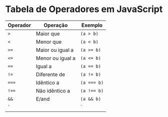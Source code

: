 # Tabela de Operadores em JavaScript

| **Operador** | **Operação**          | **Exemplo**  |
|--------------|-----------------------|--------------|
| `>`          | Maior que             | `(a > b)`    |
| `<`          | Menor que             | `(a < b)`    |
| `>=`         | Maior ou igual a      | `(a >= b)`   |
| `<=`         | Menor ou igual a      | `(a <= b)`   |
| `==`         | Igual a               | `(a == b)`   |
| `!=`         | Diferente de          | `(a != b)`   |
| `===`        | Idêntico a            | `(a === b)`  |
| `!==`        | Não idêntico a        | `(a !== b)`  |
| `&&`         | E/and                | `(a && b)`   |
| `||`         | Ou/or                | `(a || b)`   |

